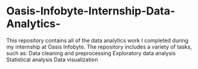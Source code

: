 # Oasis-Infobyte-Internship-Data-Analytics-
This repository contains all of the data analytics work I completed during my internship at Oasis Infobyte. The repository includes a variety of tasks, such as:  Data cleaning and preprocessing Exploratory data analysis Statistical analysis Data visualization
